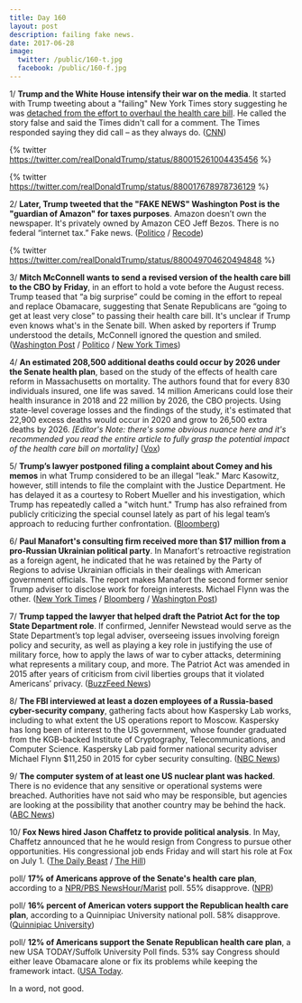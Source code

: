 ```yaml
---
title: Day 160
layout: post
description: failing fake news.
date: 2017-06-28
image:
  twitter: /public/160-t.jpg
  facebook: /public/160-f.jpg
---
```


1/ **Trump and the White House intensify their war on the media**. It started with Trump tweeting about a "failing" New York Times story suggesting he was [detached from the effort to overhaul the health care bill](https://www.nytimes.com/2017/06/27/us/health-care-bill-trump-pence.html). He called the story false and said the Times didn't call for a comment. The Times responded saying they did call – as they always do. ([CNN](http://money.cnn.com/2017/06/28/media/anti-media-attacks-president-trump/))

{% twitter https://twitter.com/realDonaldTrump/status/880015261004435456 %}

{% twitter https://twitter.com/realDonaldTrump/status/880017678978736129 %}

2/ **Later, Trump tweeted that the "FAKE NEWS" Washington Post is the "guardian of Amazon" for taxes purposes**. Amazon doesn’t own the newspaper. It's privately owned by Amazon CEO Jeff Bezos. There is no federal “internet tax.” Fake news. ([Politico](http://www.politico.com/story/2017/06/28/donald-trump-amazon-washington-post-taxes-240039) / [Recode](https://www.recode.net/2017/6/28/15885828/trump-amazon-washington-post-attack-jeff-bezos-internet-taxes))

{% twitter https://twitter.com/realDonaldTrump/status/880049704620494848 %}

3/ **Mitch McConnell wants to send a revised version of the health care bill to the CBO by Friday**, in an effort to hold a vote before the August recess. Trump teased that “a big surprise” could be coming in the effort to repeal and replace Obamacare, suggesting that Senate Republicans are “going to get at least very close” to passing their health care bill. It's unclear if Trump even knows what's in the Senate bill. When asked by reporters if Trump understood the details, McConnell ignored the question and smiled. ([Washington Post](https://www.washingtonpost.com/powerpost/mcconnell-is-trying-to-revise-the-senate-health-care-bill-by-friday/2017/06/28/63550800-5c18-11e7-9fc6-c7ef4bc58d13_story.html) / [Politico](http://www.politico.com/story/2017/06/28/donald-trump-obamacare-repeal-240044) / [New York Times](https://www.nytimes.com/2017/06/27/us/health-care-bill-trump-pence.html))

4/ **An estimated 208,500 additional deaths could occur by 2026 under the Senate health plan**, based on the study of the effects of health care reform in Massachusetts on mortality. The authors found that for every 830 individuals insured, one life was saved. 14 million Americans could lose their health insurance in 2018 and 22 million by 2026, the CBO projects. Using state-level coverage losses and the findings of the study, it's estimated that 22,900 excess deaths would occur in 2020 and grow to 26,500 extra deaths by 2026. _[Editor's Note: there's some obvious nuance here and it's recommended you read the entire article to fully grasp the potential impact of the health care bill on mortality]_ ([Vox](https://www.vox.com/the-big-idea/2017/6/28/15881720/deaths-senate-health-care-bcra))

5/ **Trump’s lawyer postponed filing a complaint about Comey and his memos** in what Trump considered to be an illegal “leak." Marc Kasowitz, however, still intends to file the complaint with the Justice Department. He has delayed it as a courtesy to Robert Mueller and his investigation, which Trump has repeatedly called a "witch hunt." Trump has also refrained from publicly criticizing the special counsel lately as part of his legal team’s approach to reducing further confrontation. ([Bloomberg](https://www.bloomberg.com/news/articles/2017-06-28/trump-said-to-postpone-filing-complaint-about-comey-s-conduct))

6/ **Paul Manafort's consulting firm received more than $17 million from a pro-Russian Ukrainian political party**. In Manafort's retroactive registration as a foreign agent, he indicated that he was retained by the Party of Regions to advise Ukrainian officials in their dealings with American government officials. The report makes Manafort the second former senior Trump adviser to disclose work for foreign interests. Michael Flynn was the other. ([New York Times](https://www.nytimes.com/2017/06/27/us/politics/trump-campaign-chiefs-firm-got-17-million-from-pro-russia-party.html) / [Bloomberg](https://www.bloomberg.com/news/articles/2017-06-28/manafort-discloses-17-million-in-payments-for-ukrainian-work) / [Washington Post](https://www.washingtonpost.com/politics/former-trump-campaign-chairman-paul-manafort-files-as-foreign-agent-for-ukraine-work/2017/06/27/8322b6ac-5b7b-11e7-9fc6-c7ef4bc58d13_story.html))

7/ **Trump tapped the lawyer that helped draft the Patriot Act for the top State Department role**. If confirmed, Jennifer Newstead would serve as the State Department’s top legal adviser, overseeing issues involving foreign policy and security, as well as playing a key role in justifying the use of military force, how to apply the laws of war to cyber attacks, determining what represents a military coup, and more. The Patriot Act was amended in 2015 after years of criticism from civil liberties groups that it violated Americans’ privacy. ([BuzzFeed News](https://www.buzzfeed.com/zoetillman/trump-picks-patriot-act-lawyer-for-top-state-depar))

8/ **The FBI interviewed at least a dozen employees of a Russia-based cyber-security company**, gathering facts about how Kaspersky Lab works, including to what extent the US operations report to Moscow. Kaspersky has long been of interest to the US government, whose founder graduated from the KGB-backed Institute of Cryptography, Telecommunications, and Computer Science. Kaspersky Lab paid former national security adviser Michael Flynn $11,250 in 2015 for cyber security consulting. ([NBC News](http://www.nbcnews.com/news/us-news/fbi-interviews-employees-russia-linked-cyber-security-firm-kasperky-lab-n777571))

9/ **The computer system of at least one US nuclear plant was hacked**. There is no evidence that any sensitive or operational systems were breached. Authorities have not said who may be responsible, but agencies are looking at the possibility that another country may be behind the hack. ([ABC News](http://abcnews.go.com/Politics/us-nuclear-plants-computer-system-hacked/story?id=48314345))

10/ **Fox News hired Jason Chaffetz to provide political analysis**. In May, Chaffetz announced that he he would resign from Congress to pursue other opportunities. His congressional job ends Friday and will start his role at Fox on July 1. ([The Daily Beast](http://www.thedailybeast.com/fox-news-hires-jason-chaffetz) / [The Hill](http://thehill.com/media/339838-rep-jason-chaffetz-to-join-fox-news-as-a-contributor))

poll/ **17% of Americans approve of the Senate's health care plan**, according to a [NPR/PBS NewsHour/Marist](http://maristpoll.marist.edu/npr-pbs-newshour-marist-poll/) poll. 55% disapprove. ([NPR](http://www.npr.org/2017/06/28/534612954/just-17-percent-of-americans-approve-of-republican-senate-health-care-bill))

poll/ **16% percent of American voters support the Republican health care plan**, according to a Quinnipiac University national poll. 58% disapprove. ([Quinnipiac University](https://poll.qu.edu/national/release-detail?ReleaseID=2470))

poll/ **12% of Americans support the Senate Republican health care plan**, a new USA TODAY/Suffolk University Poll finds. 53% say Congress should either leave Obamacare alone or fix its problems while keeping the framework intact. ([USA Today](https://www.usatoday.com/story/news/politics/2017/06/28/suffolk-poll-obamacare-trump-senate-health-care-plan/103249346/).

In a word, not good.